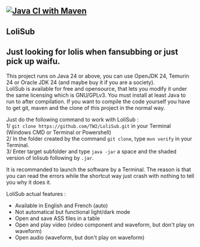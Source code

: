 [![Java CI with Maven](https://github.com/TW2/LoliSub/actions/workflows/maven.yml/badge.svg?branch=master)](https://github.com/TW2/LoliSub/actions/workflows/maven.yml)
-
LoliSub
-
Just looking for lolis when fansubbing or just pick up waifu.
-
This project runs on Java 24 or above, you can use OpenJDK 24, Temurin 24 or Oracle JDK 24 (and maybe buy it if you are a society).<br>
LoliSub is available for free and opensource, that lets you modify it under the same licensing which is GNU/GPLv3. You must install at least Java to run to after compilation. If you want to compile the code yourself you have to get git, maven and the clone of this project in the normal way.

Just do the following command to work with LoliSub :<br>
1/ ```git clone https://github.com/TW2/LoliSub.git``` in your Terminal (Windows CMD or Terminal or Powershell)<br>
2/ In the folder created by the command ```git clone```, type ```mvn verify``` in your Terminal.<br>
3/ Enter target subfolder and type ```java -jar``` a space and the shaded version of lolisub following by ```.jar```.

It is recommanded to launch the software by a Terminal. The reason is that you can read the errors while the shortcut way just crash with nothing to tell you why it does it.

LoliSub actual features :<br>
- Available in English and French (auto)
- Not automatical but functional light/dark mode
- Open and save ASS files in a table
- Open and play video (video component and waveform, but don't play on waveform)
- Open audio (waveform, but don't play on waveform)
